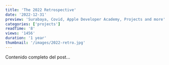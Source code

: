 ```yaml
---
title: 'The 2022 Retrospective'
date: '2022-12-31'
preview: 'Surabaya, Covid, Apple Developer Academy, Projects and more'
categories: ['projects']
readTime: '8'
views: '1456'
duration: '1 year'
thumbnail: '/images/2022-retro.jpg'
---
```

Contenido completo del post...